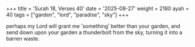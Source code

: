 +++
title = 'Surah 18, Verses 40'
date = '2025-08-27'
weight = 2180
ayah = 40
tags = ["garden", "lord", "paradise", "sky"]
+++

perhaps my Lord will grant me ˹something˺ better than your garden, and send down upon your garden a thunderbolt from the sky, turning it into a barren waste.